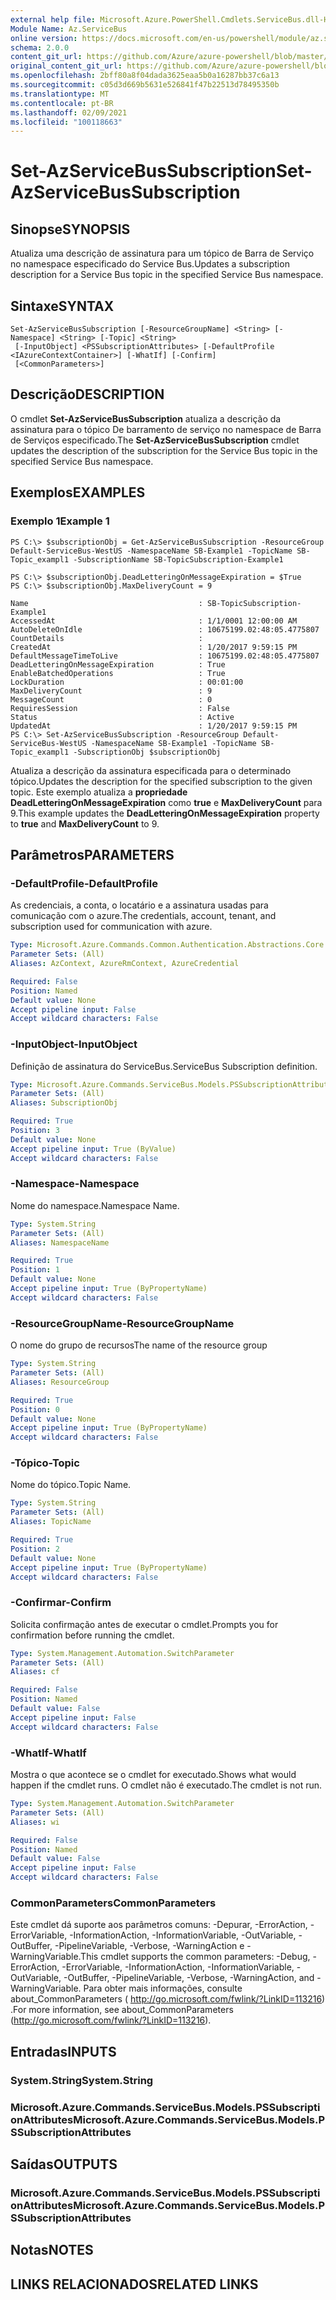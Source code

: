 ```yaml
---
external help file: Microsoft.Azure.PowerShell.Cmdlets.ServiceBus.dll-Help.xml
Module Name: Az.ServiceBus
online version: https://docs.microsoft.com/en-us/powershell/module/az.servicebus/set-azservicebussubscription
schema: 2.0.0
content_git_url: https://github.com/Azure/azure-powershell/blob/master/src/ServiceBus/ServiceBus/help/Set-AzServiceBusSubscription.md
original_content_git_url: https://github.com/Azure/azure-powershell/blob/master/src/ServiceBus/ServiceBus/help/Set-AzServiceBusSubscription.md
ms.openlocfilehash: 2bff80a8f04dada3625eaa5b0a16287bb37c6a13
ms.sourcegitcommit: c05d3d669b5631e526841f47b22513d78495350b
ms.translationtype: MT
ms.contentlocale: pt-BR
ms.lasthandoff: 02/09/2021
ms.locfileid: "100118663"
---
```

# <span data-ttu-id="fc200-101">Set-AzServiceBusSubscription</span><span class="sxs-lookup"><span data-stu-id="fc200-101">Set-AzServiceBusSubscription</span></span>

## <span data-ttu-id="fc200-102">Sinopse</span><span class="sxs-lookup"><span data-stu-id="fc200-102">SYNOPSIS</span></span>
<span data-ttu-id="fc200-103">Atualiza uma descrição de assinatura para um tópico de Barra de Serviço no namespace especificado do Service Bus.</span><span class="sxs-lookup"><span data-stu-id="fc200-103">Updates a subscription description for a Service Bus topic in the specified Service Bus namespace.</span></span>

## <span data-ttu-id="fc200-104">Sintaxe</span><span class="sxs-lookup"><span data-stu-id="fc200-104">SYNTAX</span></span>

```
Set-AzServiceBusSubscription [-ResourceGroupName] <String> [-Namespace] <String> [-Topic] <String>
 [-InputObject] <PSSubscriptionAttributes> [-DefaultProfile <IAzureContextContainer>] [-WhatIf] [-Confirm]
 [<CommonParameters>]
```

## <span data-ttu-id="fc200-105">Descrição</span><span class="sxs-lookup"><span data-stu-id="fc200-105">DESCRIPTION</span></span>
<span data-ttu-id="fc200-106">O cmdlet **Set-AzServiceBusSubscription** atualiza a descrição da assinatura para o tópico De barramento de serviço no namespace de Barra de Serviços especificado.</span><span class="sxs-lookup"><span data-stu-id="fc200-106">The **Set-AzServiceBusSubscription** cmdlet updates the description of the subscription for the Service Bus topic in the specified Service Bus namespace.</span></span>

## <span data-ttu-id="fc200-107">Exemplos</span><span class="sxs-lookup"><span data-stu-id="fc200-107">EXAMPLES</span></span>

### <span data-ttu-id="fc200-108">Exemplo 1</span><span class="sxs-lookup"><span data-stu-id="fc200-108">Example 1</span></span>
```
PS C:\> $subscriptionObj = Get-AzServiceBusSubscription -ResourceGroup Default-ServiceBus-WestUS -NamespaceName SB-Example1 -TopicName SB-Topic_exampl1 -SubscriptionName SB-TopicSubscription-Example1

PS C:\> $subscriptionObj.DeadLetteringOnMessageExpiration = $True
PS C:\> $subscriptionObj.MaxDeliveryCount = 9

Name                                      : SB-TopicSubscription-Example1
AccessedAt                                : 1/1/0001 12:00:00 AM
AutoDeleteOnIdle                          : 10675199.02:48:05.4775807
CountDetails                              : 
CreatedAt                                 : 1/20/2017 9:59:15 PM
DefaultMessageTimeToLive                  : 10675199.02:48:05.4775807
DeadLetteringOnMessageExpiration          : True
EnableBatchedOperations                   : True
LockDuration                              : 00:01:00
MaxDeliveryCount                          : 9
MessageCount                              : 0
RequiresSession                           : False
Status                                    : Active
UpdatedAt                                 : 1/20/2017 9:59:15 PM
PS C:\> Set-AzServiceBusSubscription -ResourceGroup Default-ServiceBus-WestUS -NamespaceName SB-Example1 -TopicName SB-Topic_exampl1 -SubscriptionObj $subscriptionObj
```

<span data-ttu-id="fc200-109">Atualiza a descrição da assinatura especificada para o determinado tópico.</span><span class="sxs-lookup"><span data-stu-id="fc200-109">Updates the description for the specified subscription to the given topic.</span></span> <span data-ttu-id="fc200-110">Este exemplo atualiza a **propriedade DeadLetteringOnMessageExpiration** como **true** e **MaxDeliveryCount** para 9.</span><span class="sxs-lookup"><span data-stu-id="fc200-110">This example updates the **DeadLetteringOnMessageExpiration** property to **true** and **MaxDeliveryCount** to 9.</span></span>

## <span data-ttu-id="fc200-111">Parâmetros</span><span class="sxs-lookup"><span data-stu-id="fc200-111">PARAMETERS</span></span>

### <span data-ttu-id="fc200-112">-DefaultProfile</span><span class="sxs-lookup"><span data-stu-id="fc200-112">-DefaultProfile</span></span>
<span data-ttu-id="fc200-113">As credenciais, a conta, o locatário e a assinatura usadas para comunicação com o azure.</span><span class="sxs-lookup"><span data-stu-id="fc200-113">The credentials, account, tenant, and subscription used for communication with azure.</span></span>

```yaml
Type: Microsoft.Azure.Commands.Common.Authentication.Abstractions.Core.IAzureContextContainer
Parameter Sets: (All)
Aliases: AzContext, AzureRmContext, AzureCredential

Required: False
Position: Named
Default value: None
Accept pipeline input: False
Accept wildcard characters: False
```

### <span data-ttu-id="fc200-114">-InputObject</span><span class="sxs-lookup"><span data-stu-id="fc200-114">-InputObject</span></span>
<span data-ttu-id="fc200-115">Definição de assinatura do ServiceBus.</span><span class="sxs-lookup"><span data-stu-id="fc200-115">ServiceBus Subscription definition.</span></span>

```yaml
Type: Microsoft.Azure.Commands.ServiceBus.Models.PSSubscriptionAttributes
Parameter Sets: (All)
Aliases: SubscriptionObj

Required: True
Position: 3
Default value: None
Accept pipeline input: True (ByValue)
Accept wildcard characters: False
```

### <span data-ttu-id="fc200-116">-Namespace</span><span class="sxs-lookup"><span data-stu-id="fc200-116">-Namespace</span></span>
<span data-ttu-id="fc200-117">Nome do namespace.</span><span class="sxs-lookup"><span data-stu-id="fc200-117">Namespace Name.</span></span>

```yaml
Type: System.String
Parameter Sets: (All)
Aliases: NamespaceName

Required: True
Position: 1
Default value: None
Accept pipeline input: True (ByPropertyName)
Accept wildcard characters: False
```

### <span data-ttu-id="fc200-118">-ResourceGroupName</span><span class="sxs-lookup"><span data-stu-id="fc200-118">-ResourceGroupName</span></span>
<span data-ttu-id="fc200-119">O nome do grupo de recursos</span><span class="sxs-lookup"><span data-stu-id="fc200-119">The name of the resource group</span></span>

```yaml
Type: System.String
Parameter Sets: (All)
Aliases: ResourceGroup

Required: True
Position: 0
Default value: None
Accept pipeline input: True (ByPropertyName)
Accept wildcard characters: False
```

### <span data-ttu-id="fc200-120">-Tópico</span><span class="sxs-lookup"><span data-stu-id="fc200-120">-Topic</span></span>
<span data-ttu-id="fc200-121">Nome do tópico.</span><span class="sxs-lookup"><span data-stu-id="fc200-121">Topic Name.</span></span>

```yaml
Type: System.String
Parameter Sets: (All)
Aliases: TopicName

Required: True
Position: 2
Default value: None
Accept pipeline input: True (ByPropertyName)
Accept wildcard characters: False
```

### <span data-ttu-id="fc200-122">-Confirmar</span><span class="sxs-lookup"><span data-stu-id="fc200-122">-Confirm</span></span>
<span data-ttu-id="fc200-123">Solicita confirmação antes de executar o cmdlet.</span><span class="sxs-lookup"><span data-stu-id="fc200-123">Prompts you for confirmation before running the cmdlet.</span></span>

```yaml
Type: System.Management.Automation.SwitchParameter
Parameter Sets: (All)
Aliases: cf

Required: False
Position: Named
Default value: False
Accept pipeline input: False
Accept wildcard characters: False
```

### <span data-ttu-id="fc200-124">-WhatIf</span><span class="sxs-lookup"><span data-stu-id="fc200-124">-WhatIf</span></span>
<span data-ttu-id="fc200-125">Mostra o que acontece se o cmdlet for executado.</span><span class="sxs-lookup"><span data-stu-id="fc200-125">Shows what would happen if the cmdlet runs.</span></span>
<span data-ttu-id="fc200-126">O cmdlet não é executado.</span><span class="sxs-lookup"><span data-stu-id="fc200-126">The cmdlet is not run.</span></span>

```yaml
Type: System.Management.Automation.SwitchParameter
Parameter Sets: (All)
Aliases: wi

Required: False
Position: Named
Default value: False
Accept pipeline input: False
Accept wildcard characters: False
```

### <span data-ttu-id="fc200-127">CommonParameters</span><span class="sxs-lookup"><span data-stu-id="fc200-127">CommonParameters</span></span>
<span data-ttu-id="fc200-128">Este cmdlet dá suporte aos parâmetros comuns: -Depurar, -ErrorAction, -ErrorVariable, -InformationAction, -InformationVariable, -OutVariable, -OutBuffer, -PipelineVariable, -Verbose, -WarningAction e -WarningVariable.</span><span class="sxs-lookup"><span data-stu-id="fc200-128">This cmdlet supports the common parameters: -Debug, -ErrorAction, -ErrorVariable, -InformationAction, -InformationVariable, -OutVariable, -OutBuffer, -PipelineVariable, -Verbose, -WarningAction, and -WarningVariable.</span></span> <span data-ttu-id="fc200-129">Para obter mais informações, consulte about_CommonParameters ( http://go.microsoft.com/fwlink/?LinkID=113216) .</span><span class="sxs-lookup"><span data-stu-id="fc200-129">For more information, see about_CommonParameters (http://go.microsoft.com/fwlink/?LinkID=113216).</span></span>

## <span data-ttu-id="fc200-130">Entradas</span><span class="sxs-lookup"><span data-stu-id="fc200-130">INPUTS</span></span>

### <span data-ttu-id="fc200-131">System.String</span><span class="sxs-lookup"><span data-stu-id="fc200-131">System.String</span></span>

### <span data-ttu-id="fc200-132">Microsoft.Azure.Commands.ServiceBus.Models.PSSubscriptionAttributes</span><span class="sxs-lookup"><span data-stu-id="fc200-132">Microsoft.Azure.Commands.ServiceBus.Models.PSSubscriptionAttributes</span></span>

## <span data-ttu-id="fc200-133">Saídas</span><span class="sxs-lookup"><span data-stu-id="fc200-133">OUTPUTS</span></span>

### <span data-ttu-id="fc200-134">Microsoft.Azure.Commands.ServiceBus.Models.PSSubscriptionAttributes</span><span class="sxs-lookup"><span data-stu-id="fc200-134">Microsoft.Azure.Commands.ServiceBus.Models.PSSubscriptionAttributes</span></span>

## <span data-ttu-id="fc200-135">Notas</span><span class="sxs-lookup"><span data-stu-id="fc200-135">NOTES</span></span>

## <span data-ttu-id="fc200-136">LINKS RELACIONADOS</span><span class="sxs-lookup"><span data-stu-id="fc200-136">RELATED LINKS</span></span>
